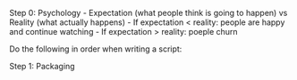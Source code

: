 Step 0: Psychology - Expectation (what people think is going to happen) vs Reality (what actually happens) - If expectation < reality: people are happy and continue watching - If expectation > reality: poeple churn

Do the following in order when writing a script:

Step 1: Packaging
